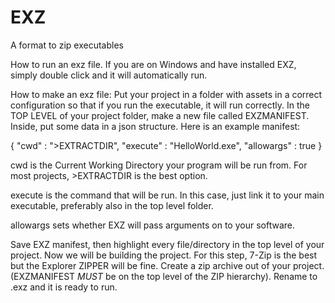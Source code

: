 # EXZ
A format to zip executables

How to run an exz file.
If you are on Windows and have installed EXZ, simply double click and it will automatically run.

How to make an exz file:
Put your project in a folder with assets in a correct configuration so that if you run the executable, it will run correctly.
In the TOP LEVEL of your project folder, make a new file called EXZMANIFEST. Inside, put some data in a json structure. Here is an example manifest:

{
    "cwd" : ">EXTRACTDIR",
    "execute" : "HelloWorld.exe",
    "allowargs" : true 
}

cwd is the Current Working Directory your program will be run from. For most projects, >EXTRACTDIR is the best option.

execute is the command that will be run. In this case, just link it to your main executable, preferably also in the top level folder.

allowargs sets whether EXZ will pass arguments on to your software.

Save EXZ manifest, then highlight every file/directory in the top level of your project. Now we will be building the project. For this step, 7-Zip is the best but the Explorer ZIPPER will be fine. Create a zip archive out of your project. (EXZMANIFEST *MUST* be on the top level of the ZIP hierarchy). Rename to .exz and it is ready to run.
